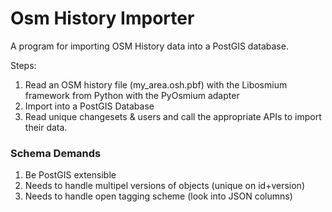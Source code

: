Osm History Importer
=====================
A program for importing OSM History data into a PostGIS database.


Steps:
1. Read an OSM history file (my_area.osh.pbf) with the Libosmium framework from Python with the PyOsmium adapter
2. Import into a PostGIS Database
3. Read unique changesets & users and call the appropriate APIs to import their data.




### Schema Demands
1. Be PostGIS extensible
2. Needs to handle multipel versions of objects (unique on id+version)
3. Needs to handle open tagging scheme (look into JSON columns)
